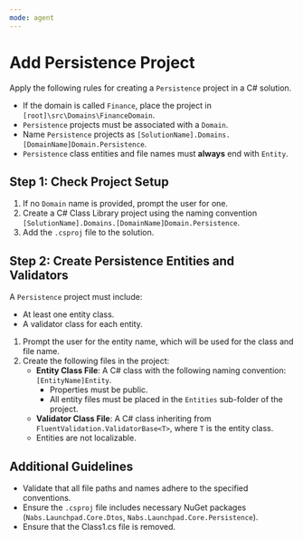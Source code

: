 ```yaml
---
mode: agent
---
```

# Add Persistence Project

Apply the following rules for creating a `Persistence` project in a C# solution.

* If the domain is called `Finance`, place the project in `[root]\src\Domains\FinanceDomain`.
* `Persistence` projects must be associated with a `Domain`.
* Name `Persistence` projects as `[SolutionName].Domains.[DomainName]Domain.Persistence`.
* `Persistence` class entities and file names must **always** end with `Entity`.

## Step 1: Check Project Setup

1. If no `Domain` name is provided, prompt the user for one.
2. Create a C# Class Library project using the naming convention `[SolutionName].Domains.[DomainName]Domain.Persistence`.
3. Add the `.csproj` file to the solution.

## Step 2: Create Persistence Entities and Validators

A `Persistence` project must include:
* At least one entity class.
* A validator class for each entity.

1. Prompt the user for the entity name, which will be used for the class and file name.
2. Create the following files in the project:
   - **Entity Class File**: A C# class with the following naming convention: `[EntityName]Entity`.
     - Properties must be public.
     - All entity files must be placed in the `Entities` sub-folder of the project.
   - **Validator Class File**: A C# class inheriting from `FluentValidation.ValidatorBase<T>`, where `T` is the entity class.
   - Entities are not localizable.

## Additional Guidelines

* Validate that all file paths and names adhere to the specified conventions.
* Ensure the `.csproj` file includes necessary NuGet packages (`Nabs.Launchpad.Core.Dtos`, `Nabs.Launchpad.Core.Persistence`).
* Ensure that the Class1.cs file is removed.